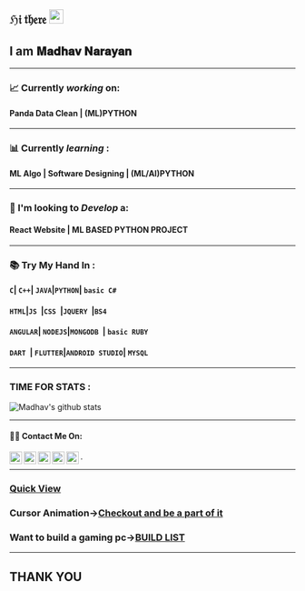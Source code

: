 ## ℌ𝔦 𝔱𝔥𝔢𝔯𝔢   <img src="https://media.giphy.com/media/hvRJCLFzcasrR4ia7z/giphy.gif" width="25px">
## I am  𝐌𝐚𝐝𝐡𝐚𝐯 𝐍𝐚𝐫𝐚𝐲𝐚𝐧

---

###  📈 Currently _working_ on:
#### __Panda Data Clean | (ML)PYTHON__


---
###  📊  Currently _learning_ :
#### __ML Algo | Software Designing  | (ML/AI)PYTHON__
---
### 🤔  I'm looking to _Develop_ a:
#### __React Website |  ML BASED PYTHON PROJECT__
---
### 📚	Try My Hand In :

#### ``` C ```| ```C++```| ```JAVA```|```PYTHON```| ```basic C#```
#### ```HTML```|```JS ```|```CSS ```|```JQUERY ```|``` BS4 ```
####  ```ANGULAR```|  ```NODEJS```|```MONGODB ```|  ```basic RUBY ```
####  ```DART ```|  ```FLUTTER```|``` ANDROID STUDIO ```|  ```MYSQL ```

---
### TIME FOR STATS :

![Madhav's github stats](https://github-readme-stats.vercel.app/api?username=Madhav2108&show_icons=true&theme=dark)


---
#### :man_technologist: Contact Me On:

<a href="https://sourcerer.io/madhav2108/">
  <img align="left" alt="Sparsh's Sourcerer" width="22px" src="https://cdn.jsdelivr.net/npm/simple-icons@v3/icons/sahibinden.svg" />
</a>
<a href="www.instagram.com/madhav_narayan21/">
  <img align="left" alt="Sparsh's Instagram" width="22px" src="https://cdn.jsdelivr.net/npm/simple-icons@v3/icons/instagram.svg" />
</a>
<a href="https://discord.gg/H2so4Maddy#5677">
  <img align="left" alt="Sparsh's Discord" width="22px" src="https://cdn.jsdelivr.net/npm/simple-icons@v3/icons/discord.svg" />
</a>
<a href="https://twitter.com/madhav_2108">
  <img align="left" alt="Sparsh Garg | Twitter" width="22px" src="https://cdn.jsdelivr.net/npm/simple-icons@v3/icons/twitter.svg" />
</a>
<a href="https://www.linkedin.com/in/madhav-narayan-khullar-2290641b2/">
  <img align="left" alt="Sparsh's LinkdeIN" width="22px" src="https://cdn.jsdelivr.net/npm/simple-icons@v3/icons/linkedin.svg" />
 </a>
.
 
---
### [Quick View](https://madhav2108.github.io/Project-Slider/)
### Cursor Animation->[Checkout and be a part of it](https://github.com/Madhav2108/Cursor-Animation)
### Want to build a gaming pc->[BUILD LIST](https://github.com/Madhav2108/GAMING-PC)
---

## __THANK YOU__  

